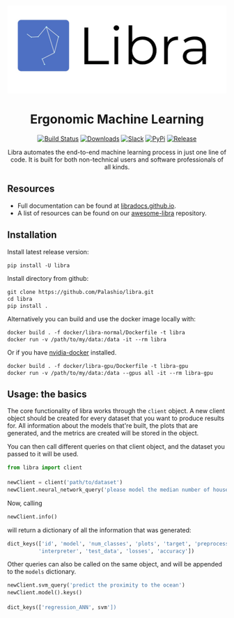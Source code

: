 
![Test Image 1](/tools/data/gh_images/new-logo.png)

<div align="center">
          
# Ergonomic Machine Learning

[![Build Status](https://travis-ci.org/Palashio/libra.svg?branch=master)](https://travis-ci.org/Palashio/libra)
[![Downloads](https://pepy.tech/badge/libra)](https://pepy.tech/project/libra)
[![Slack](https://img.shields.io/badge/slack-chat-green.svg?logo=slack)](https://join.slack.com/t/the-libra-team/shared_invite/zt-ek6bpd47-hdIxXlRAenKfy5JNWe8bgw)
[![PyPi](https://img.shields.io/badge/pypi%20package-1.0.0-blue)](https://pypi.org/project/libra/)
[![Release](https://img.shields.io/badge/Next%20Release-Aug%2012-green)](https://pypi.org/project/libra/)

Libra automates the end-to-end machine learning process in just one line of code. It is built for both non-technical users and software professionals of all kinds.

</div>


## Resources

 - Full documentation can be found at [libradocs.github.io](https://libradocs.github.io/). 
 - A list of resources can be found on our [awesome-libra](https://github.com/Palashio/libra) repository. 



## Installation

Install latest release version:

```
pip install -U libra
```

Install directory from github:

```
git clone https://github.com/Palashio/libra.git
cd libra
pip install .
```

Alternatively you can build and use the docker image locally with:

```
docker build . -f docker/libra-normal/Dockerfile -t libra
docker run -v /path/to/my/data:/data -it --rm libra
```

Or if you have [nvidia-docker](https://github.com/NVIDIA/nvidia-docker) installed.

```
docker build . -f docker/libra-gpu/Dockerfile -t libra-gpu
docker run -v /path/to/my/data:/data --gpus all -it --rm libra-gpu
```
## Usage: the basics

The core functionality of libra works through the `client` object. A new client object should be created for every dataset that you want to produce results for. All information about the models that're built, the plots that are generated, and the metrics are created will be stored in the object.

You can then call different queries on that client object, and the dataset you passed to it will be used. 

```python
from libra import client

newClient = client('path/to/dataset') 
newClient.neural_network_query('please model the median number of households')
```
Now, calling 
```python
newClient.info()
```
will return a dictionary of all the information that was generated: 

```python
dict_keys(['id', 'model', 'num_classes', 'plots', 'target', 'preprocesser', 
          'interpreter', 'test_data', 'losses', 'accuracy'])
```

Other queries can also be called on the same object, and will be appended to the `models` dictionary.

```python
newClient.svm_query('predict the proximity to the ocean')
newClient.model().keys()

dict_keys(['regression_ANN', svm'])
```
